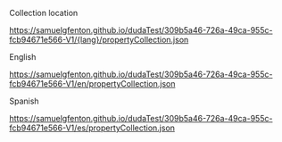 Collection location

https://samuelgfenton.github.io/dudaTest/309b5a46-726a-49ca-955c-fcb94671e566-V1/{lang}/propertyCollection.json

English

https://samuelgfenton.github.io/dudaTest/309b5a46-726a-49ca-955c-fcb94671e566-V1/en/propertyCollection.json

Spanish

https://samuelgfenton.github.io/dudaTest/309b5a46-726a-49ca-955c-fcb94671e566-V1/es/propertyCollection.json